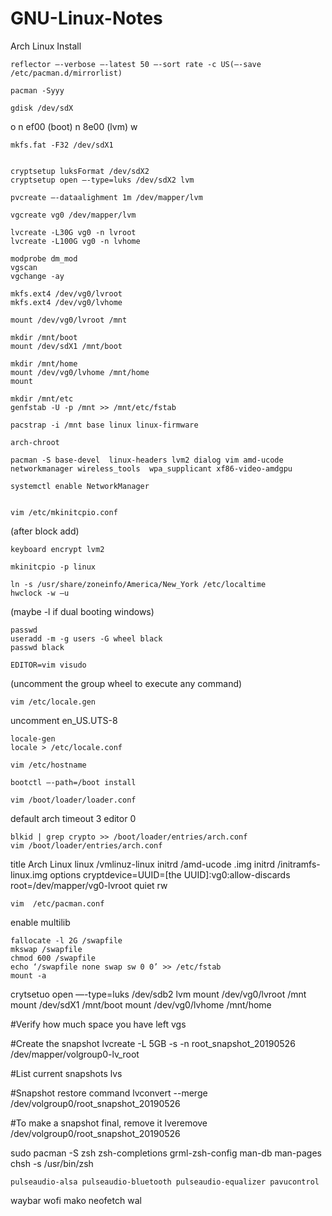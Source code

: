 # GNU-Linux-Notes
Arch Linux Install

	reflector —-verbose —-latest 50 —-sort rate -c US(—-save /etc/pacman.d/mirrorlist) 
	
	pacman -Syyy

	gdisk /dev/sdX
	
o
n ef00 (boot)
n 8e00 (lvm)
w
	
	mkfs.fat -F32 /dev/sdX1


	cryptsetup luksFormat /dev/sdX2
	cryptsetup open —-type=luks /dev/sdX2 lvm

	pvcreate —-dataalighment 1m /dev/mapper/lvm

	vgcreate vg0 /dev/mapper/lvm

	lvcreate -L30G vg0 -n lvroot
	lvcreate -L100G vg0 -n lvhome

	modprobe dm_mod
	vgscan
	vgchange -ay

	mkfs.ext4 /dev/vg0/lvroot
	mkfs.ext4 /dev/vg0/lvhome

	mount /dev/vg0/lvroot /mnt

	mkdir /mnt/boot
	mount /dev/sdX1 /mnt/boot

	mkdir /mnt/home
	mount /dev/vg0/lvhome /mnt/home
	mount

	mkdir /mnt/etc
	genfstab -U -p /mnt >> /mnt/etc/fstab

	pacstrap -i /mnt base linux linux-firmware

	arch-chroot

	pacman -S base-devel  linux-headers lvm2 dialog vim amd-ucode networkmanager wireless_tools  wpa_supplicant xf86-video-amdgpu	
	
	systemctl enable NetworkManager


	vim /etc/mkinitcpio.conf
(after block add) 
	
	keyboard encrypt lvm2
	
	mkinitcpio -p linux

	ln -s /usr/share/zoneinfo/America/New_York /etc/localtime
	hwclock -w —u 
(maybe -l if dual booting windows)

	passwd
	useradd -m -g users -G wheel black
	passwd black

	EDITOR=vim visudo
(uncomment the group wheel to execute any command)	
	
	vim /etc/locale.gen
uncomment en_US.UTS-8

	locale-gen
	locale > /etc/locale.conf

	vim /etc/hostname

	bootctl —-path=/boot install

	vim /boot/loader/loader.conf
default arch
timeout 3
editor 0

	blkid | grep crypto >> /boot/loader/entries/arch.conf
	vim /boot/loader/entries/arch.conf
title Arch Linux
linux /vmlinuz-linux
initrd /amd-ucode	.img
initrd /initramfs-linux.img
options cryptdevice=UUID=[the UUID]:vg0:allow-discards root=/dev/mapper/vg0-lvroot quiet rw

	vim  /etc/pacman.conf 
enable multilib 

	fallocate -l 2G /swapfile
	mkswap /swapfile
	chmod 600 /swapfile
	echo ‘/swapfile none swap sw 0 0’ >> /etc/fstab
	mount -a


crytsetuo open —-type=luks /dev/sdb2 lvm
mount /dev/vg0/lvroot /mnt
mount /dev/sdX1 /mnt/boot
mount /dev/vg0/lvhome /mnt/home




#Verify how much space you have left
	vgs

#Create the snapshot
	lvcreate -L 5GB -s -n root_snapshot_20190526 /dev/mapper/volgroup0-lv_root

#List current snapshots
 	lvs

#Snapshot restore command
lvconvert --merge /dev/volgroup0/root_snapshot_20190526

#To make a snapshot final, remove it
lveremove /dev/volgroup0/root_snapshot_20190526


sudo pacman -S zsh zsh-completions grml-zsh-config man-db man-pages
chsh -s /usr/bin/zsh

	pulseaudio-alsa pulseaudio-bluetooth pulseaudio-equalizer pavucontrol
   
waybar wofi mako neofetch wal



